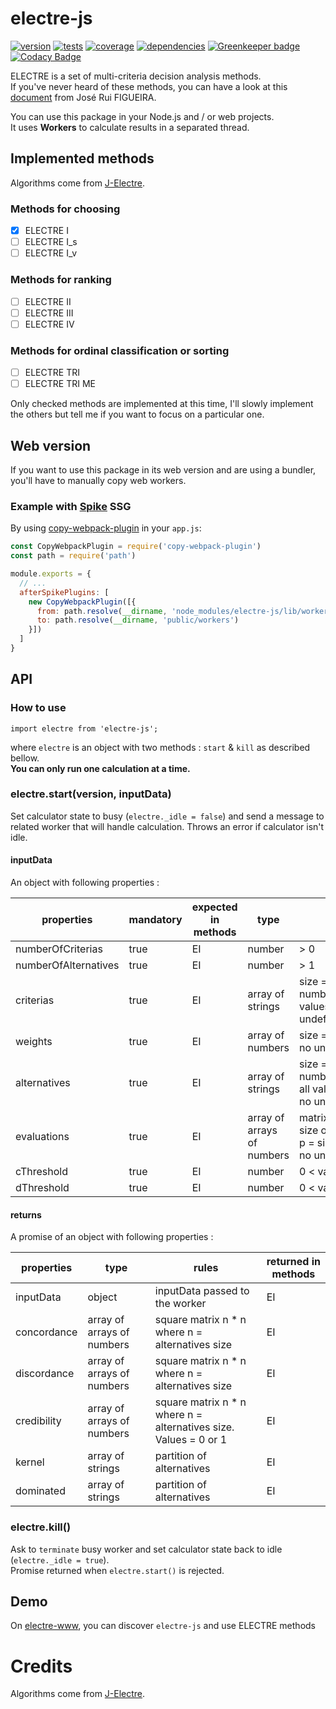 # electre-js

[![version](https://img.shields.io/npm/v/electre-js.svg?style=flat)](https://www.npmjs.com/package/electre-js)  [![tests](http://img.shields.io/travis/liitfr/electre-js/master.svg?style=flat)](https://travis-ci.org/static-dev/electre-js)
[![coverage](https://img.shields.io/coveralls/liitfr/electre-js.svg?style=flat)](https://coveralls.io/github/liitfr/electre-js?branch=master)  [![dependencies](http://img.shields.io/david/liitfr/electre-js.svg?style=flat)](https://david-dm.org/liitfr/electre-js)
[![Greenkeeper badge](https://badges.greenkeeper.io/liitfr/electre-js.svg)](https://greenkeeper.io/)
[![Codacy Badge](https://api.codacy.com/project/badge/Grade/f1a2b5421583482891725ddcae612e2e)](https://www.codacy.com/app/liitfr/electre-js?utm_source=github.com&amp;utm_medium=referral&amp;utm_content=liitfr/electre-js&amp;utm_campaign=Badge_Grade)

ELECTRE is a set of multi-criteria decision analysis methods.  
If you've never heard of these methods, you can have a look at this [document](http://www.lgi.ecp.fr/~mousseau/mcda-ss/pmwiki-2.1.27/uploads/Main/SlidesFigueira.pdf) from José Rui FIGUEIRA.    

You can use this package in your Node.js and / or web projects.  
It uses **Workers** to calculate results in a separated thread.  

## Implemented methods

Algorithms come from [J-Electre](https://github.com/Valdecy/J-Electre).  

### Methods for **choosing**

- [x] ELECTRE I
- [ ] ELECTRE I_s
- [ ] ELECTRE I_v

### Methods for **ranking**

- [ ] ELECTRE II
- [ ] ELECTRE III
- [ ] ELECTRE IV

### Methods for **ordinal classification or sorting**

- [ ] ELECTRE TRI
- [ ] ELECTRE TRI ME

Only checked methods are implemented at this time, I'll slowly implement the others but tell me if you want to focus on a particular one.

## Web version

If you want to use this package in its web version and are using a bundler, you'll have to manually copy web workers.

### Example with [Spike](https://www.spike.cf/) SSG

By using [copy-webpack-plugin](https://github.com/kevlened/copy-webpack-plugin) in your `app.js`:

```js
const CopyWebpackPlugin = require('copy-webpack-plugin')
const path = require('path')

module.exports = {
  // ...
  afterSpikePlugins: [
    new CopyWebpackPlugin([{
      from: path.resolve(__dirname, 'node_modules/electre-js/lib/workers'),
      to: path.resolve(__dirname, 'public/workers')
    }])
  ]
}
```

## API

### How to use
```
import electre from 'electre-js';
```
where `electre` is an object with two methods : `start` & `kill` as described bellow.  
**You can only run one calculation at a time.**  

### electre.start(version, inputData)

Set calculator state to busy (`electre._idle = false`) and send a message to related worker that will handle calculation. Throws an error if calculator isn't idle.  

#### inputData

An object with following properties :

| properties              | mandatory   | expected in methods   | type                          | rules                                                                             |
|-------------------------|-------------|-----------------------|-------------------------------|-----------------------------------------------------------------------------------|
| numberOfCriterias       | true        | EI                    | number                        | > 0                                                                               |
| numberOfAlternatives    | true        | EI                    | number                        | > 1                                                                               |
| criterias               | true        | EI                    | array of strings              | size = numberOfCriterias, all values are unique, no undefined                     |
| weights                 | true        | EI                    | array of numbers              | size = size of criterias, no undefined                                            |
| alternatives            | true        | EI                    | array of strings              | size = numberOfAlternatives, all values are unique, no undefined                  |
| evaluations             | true        | EI                    | array of arrays of numbers    | matrix n * p where n = size of alternatives & p = size of criterias, no undefined |
| cThreshold              | true        | EI                    | number                        | 0 < value < 1                                                                     |
| dThreshold              | true        | EI                    | number                        | 0 < value < 1                                                                     |

#### returns

A promise of an object with following properties :   

| properties   |  type                        | rules                                                             | returned in methods   |
|--------------|------------------------------|-------------------------------------------------------------------|-----------------------|
| inputData    |  object                      | inputData passed to the worker                                    | EI                    |
| concordance  |  array of arrays of numbers  | square matrix n * n where n = alternatives size                   | EI                    |
| discordance  |  array of arrays of numbers  | square matrix n * n where n = alternatives size                   | EI                    |
| credibility  |  array of arrays of numbers  | square matrix n * n where n = alternatives size. Values = 0 or 1  | EI                    |
| kernel       |  array of strings            | partition of alternatives                                         | EI                    |
| dominated    |  array of strings            | partition of alternatives                                         | EI                    |

### electre.kill()

Ask to `terminate` busy worker and set calculator state back to idle (`electre._idle = true`).  
Promise returned when `electre.start()` is rejected.  

## Demo

On [electre-www](https://electre.netlify.com), you can discover `electre-js` and use ELECTRE methods

# Credits

Algorithms come from [J-Electre](https://github.com/Valdecy/J-Electre).
